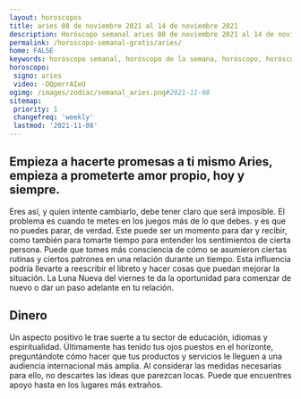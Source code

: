 ```yaml
---
layout: horoscopos
title: aries 08 de noviembre 2021 al 14 de noviembre 2021 
description: Horóscopo semanal aries 08 de noviembre 2021 al 14 de noviembre 2021. Empieza a hacerte promesas a ti mismo Aries, empieza a prometerte amor propio, hoy y siempre. 
permalink: /horoscopo-semanal-gratis/aries/
home: FALSE
keywords: horóscopo semanal, horóscopo de la semana, horóscopo, horóscopo gratis,horóscopos, horóscopo esperanza gracia, horoscopos aries la semana, horóscopos gratis, Tarot, Astrologia, Zodíaco, aries, horoscopo gratis, semanal
horoscopo:
 signo: aries
 video: -DQpmrrAIeU
ogimg: /images/zodiac/semanal_aries.png#2021-11-08
sitemap:
 priority: 1
 changefreq: 'weekly'
 lastmod: '2021-11-08'
---
```




## Empieza a hacerte promesas a ti mismo Aries, empieza a prometerte amor propio, hoy y siempre. 

Eres así, y quien intente cambiarlo, debe tener claro que será imposible. El problema es cuando te metes en los juegos más de lo que debes. 
 y es que no puedes parar, de verdad.
Este puede ser un momento para dar y recibir, como también para tomarte tiempo para entender los sentimientos de cierta persona. Puede que tomes más consciencia de cómo se asumieron ciertas rutinas y ciertos patrones en una relación durante un tiempo. Esta influencia podría llevarte a reescribir el libreto y hacer cosas que puedan mejorar la situación. La Luna Nueva del viernes te da la oportunidad para comenzar de nuevo o dar un paso adelante en tu relación.

## Dinero

Un aspecto positivo le trae suerte a tu sector de educación, idiomas y espiritualidad. Últimamente has tenido tus ojos puestos en el horizonte, preguntándote cómo hacer que tus productos y servicios le lleguen a una audiencia internacional más amplia. Al considerar las medidas necesarias para ello, no descartes las ideas que parezcan locas. Puede que encuentres apoyo hasta en los lugares más extraños.